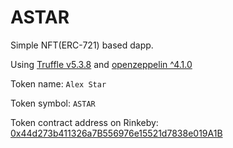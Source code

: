 # ASTAR
Simple NFT(ERC-721) based dapp. 

Using [Truffle v5.3.8](https://www.trufflesuite.com/docs/truffle/overview) and [openzeppelin ^4.1.0](https://docs.openzeppelin.com/openzeppelin/)

Token name: `Alex Star`

Token symbol: `ASTAR`

Token contract address on Rinkeby:
[0x44d273b411326a7B556976e15521d7838e019A1B](https://rinkeby.etherscan.io/token/0x44d273b411326a7B556976e15521d7838e019A1B)
